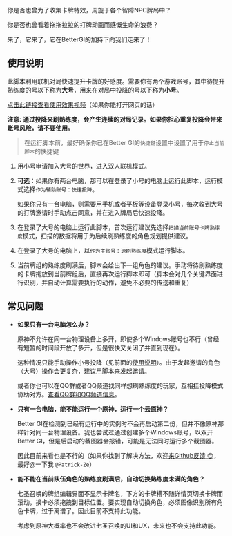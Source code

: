 你是否也曾为了收集卡牌特效，周旋于各个智障NPC牌局中？

你是否也曾看着拖拖拉拉的打牌动画而感慨生命的浪费？

来了，它来了，它在BetterGI的加持下向我们走来了！

## 使用说明

此脚本利用联机对局快速提升卡牌的好感度。需要你有两个游戏账号，其中待提升熟练度的号以下称为**大号**，用来在对局中投降的号以下称为**小号**。

[点击此链接查看使用效果视频](https://github.com/babalae/bettergi-scripts-list/pull/1282)（如果你能打开网页的话）

**注意: 通过投降来刷熟练度，会产生连续的对局记录。如果你担心重复投降会带来账号风险，请不要使用。**

> 在运行脚本前，最好确保你已在Better GI的`快捷键`设置中设置了用于`停止当前脚本`的快捷键

1. 用小号申请加入大号的世界，进入双人联机模式。

2. **可选**：如果你有两台电脑，那可以在登录了小号的电脑上运行此脚本，运行模式选择`作为辅助账号：快速投降`。

   如果你只有一台电脑，则需要用手机或者平板等设备登录小号，每次收到大号的打牌邀请时手动点击同意，并在进入牌局后快速投降。

3. 在登录了大号的电脑上运行此脚本，首次运行建议先选择`扫描当前账号卡牌熟练度`模式，扫描的数据将用于为后续刷熟练度的角色规划提供建议。

4. 在登录了大号的电脑上，以`作为主账号：速刷熟练度`模式运行脚本。

5. 当前牌组的熟练度刷满后，脚本会给出下一组角色的建议。手动将待刷熟练度的卡牌拖放到当前牌组后，直接再次运行脚本即可（脚本会对几个关键界面进行识别，并自动计算需要执行的动作，避免不必要的传送和重复）

## 常见问题

- **如果只有一台电脑怎么办？**

  原神不允许在同一台物理设备上多开，即使多个Windows账号也不行（曾经有短暂的时间段开放了多开，但是很快又关闭了并直到现在）。

  这种情况只能手动操作小号投降（见前面的[使用说明](#使用说明)）。由于发起邀请的角色（大号）操作会更复杂，建议用脚本来发起邀请。

  或者你也可以在QQ群或者QQ频道找同样想刷熟练度的玩家，互相挂投降模式协助对方。[查看QQ群和QQ频道信息](https://bettergi.com/community.html)。

- **只有一台电脑，能不能运行一个原神，运行一个云原神？**

  Better GI在检测到已经有运行中的实例时不会再启动第二份，但并不像原神那样针对同一台物理设备。我也尝试过通过创建多个Windows账号，以双开Better GI，但是后启动的截图器会报错，可能是无法同时运行多个截图器。

  因此目前来看也是不行的（如果你找到了解决方法，欢迎[来Github反馈 😊](https://github.com/babalae/bettergi-scripts-list/issues)，最好@一下我 `@Patrick-Ze`）

- **能不能在当前队伍角色的熟练度刷满后，自动切换熟练度未满的角色？**

  七圣召唤的牌组编辑界面不显示卡牌名，下方的卡牌槽不随详情页切换卡牌而滚动，换卡必须拖拽到目标位置。要实现自动切换角色，必须图像识别所有角色卡牌，过于离谱了。因此目前不支持此功能。

  考虑到原神大概率也不会改进七圣召唤的UI和UX，未来也不会支持此功能。
